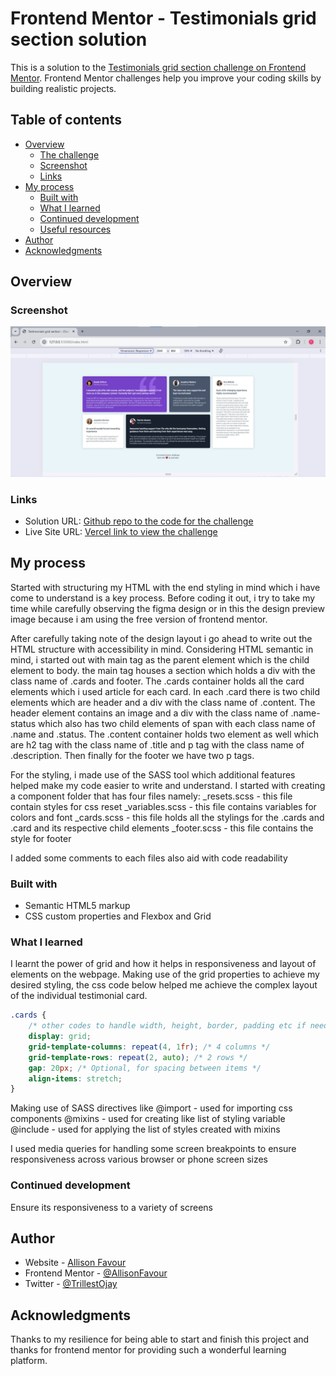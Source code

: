 # Frontend Mentor - Testimonials grid section solution

This is a solution to the [Testimonials grid section challenge on Frontend Mentor](https://www.frontendmentor.io/challenges/testimonials-grid-section-Nnw6J7Un7). Frontend Mentor challenges help you improve your coding skills by building realistic projects. 

## Table of contents

- [Overview](#overview)
  - [The challenge](#the-challenge)
  - [Screenshot](#screenshot)
  - [Links](#links)
- [My process](#my-process)
  - [Built with](#built-with)
  - [What I learned](#what-i-learned)
  - [Continued development](#continued-development)
  - [Useful resources](#useful-resources)
- [Author](#author)
- [Acknowledgments](#acknowledgments)


## Overview

### Screenshot

![A screenshot to the output on Google Chrome](./images/testimonials-grid-section-screenshot.jpg)



### Links

- Solution URL: [Github repo to the code for the challenge](https://github.com/AllisonFavour/fm-challenge7)
- Live Site URL: [Vercel link to view the challenge](https://fm-challenge6.vercel.app/)

## My process

Started with structuring my HTML with the end styling in mind which i have come to understand is a key process. Before coding it out, i try to take my time while carefully observing the figma design or in this the design preview image because i am using the free version of frontend mentor.

After carefully taking note of the design layout i go ahead to write out the HTML structure with accessibility in mind.
Considering HTML semantic in mind, i started out with main tag as the parent element which is the child element to body. the main tag houses a section which holds a div with the class name of .cards and footer.
The .cards container holds all the card elements which i used article for each card. In each .card there is two child elements which are header and a div with the class name of .content.
The header element contains an image and a div with the class name of .name-status which also has two child elements of span with each class name of .name and .status.
The .content container holds two element as well which are h2 tag with the class name of .title and p tag with the class name of .description.
Then finally for the footer we have two p tags.

For the styling, i made use of the SASS tool which additional features helped make my code easier to write and understand.
I started with creating a component folder that has four files namely:
_resets.scss - this file contain styles for css reset
_variables.scss - this file contains variables for colors and font
_cards.scss - this file holds all the stylings for the .cards and .card and its respective child elements
_footer.scss - this file contains the style for footer

I added some comments to each files also aid with code readability

### Built with

- Semantic HTML5 markup
- CSS custom properties and Flexbox and Grid



### What I learned

I learnt the power of grid and how it helps in responsiveness and layout of elements on the webpage.
Making use of the grid properties to achieve my desired styling, the css code below helped me achieve the complex layout of the individual testimonial card.
```css
.cards {
    /* other codes to handle width, height, border, padding etc if needed. */
    display: grid;
    grid-template-columns: repeat(4, 1fr); /* 4 columns */
    grid-template-rows: repeat(2, auto); /* 2 rows */
    gap: 20px; /* Optional, for spacing between items */
    align-items: stretch;
}
```

Making use of SASS directives like 
@import - used for importing css components
@mixins - used for creating like list of styling variable
@include - used for applying the list of styles created with mixins

I used media queries for handling some screen breakpoints to ensure responsiveness across various browser or phone screen sizes 


### Continued development

Ensure its responsiveness to a variety of screens



## Author

- Website - [Allison Favour](https://allison-favour-portfolio-darkmode.vercel.app/)
- Frontend Mentor - [@AllisonFavour](https://www.frontendmentor.io/profile/AllisonFavour)
- Twitter - [@TrillestOjay](https://x.com/TrillestOjay)


## Acknowledgments

Thanks to my resilience for being able to start and finish this project and thanks for frontend mentor for providing such a wonderful learning platform.